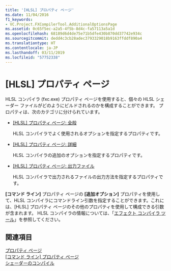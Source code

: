```yaml
---
title: '[HLSL] プロパティ ページ'
ms.date: 11/04/2016
f1_keywords:
- VC.Project.FXCompilerTool.AdditionalOptionsPage
ms.assetid: 0c65f5ec-a2a5-4f5b-8d4c-fa57113a5a1d
ms.openlocfilehash: 68189d6d4de75e71b5dfe430b870dd37742e934c
ms.sourcegitcommit: dedd4c3cb28adec3793329018b9163ffddf890a4
ms.translationtype: HT
ms.contentlocale: ja-JP
ms.lasthandoff: 03/11/2019
ms.locfileid: "57752338"
---
```

# <a name="hlsl-property-pages"></a>[HLSL] プロパティ ページ

HLSL コンパイラ (fxc.exe) プロパティ ページを使用すると、個々の HLSL シェーダー ファイルがどのようにビルドされるのかを構成することができます。 プロパティは、次のカテゴリに分けられています。

- [[HLSL] プロパティ ページ: 全般](../ide/hlsl-property-pages-general.md)

   HLSL コンパイラでよく使用されるオプションを指定するプロパティです。

- [[HLSL] プロパティ ページ: 詳細](../ide/hlsl-property-pages-advanced.md)

   HLSL コンパイラの追加のオプションを指定するプロパティです。

- [[HLSL] プロパティ ページ: 出力ファイル](../ide/hlsl-property-pages-output-files.md)

   HLSL コンパイラで出力されるファイルの出力方法を指定するプロパティです。

**[コマンド ライン]** プロパティ ページの **[追加オプション]** プロパティを使用して、HLSL コンパイラにコマンドライン引数を指定することができます。これには、[HLSL] プロパティ ページのその他のプロパティを使用して構成できる引数が含まれます。 HLSL コンパイラの情報については、「[エフェクト コンパイラ ツール](http://go.microsoft.com/fwlink/p/?LinkID=258285&clcid=0x409)」を参照してください。

## <a name="see-also"></a>関連項目

[プロパティ ページ](../ide/property-pages-visual-cpp.md)<br>
[[コマンド ライン] プロパティ ページ](../ide/command-line-property-pages.md)<br>
[シェーダーのコンパイル](http://go.microsoft.com/fwlink/p/?LinkID=258284&clcid=0x409)
